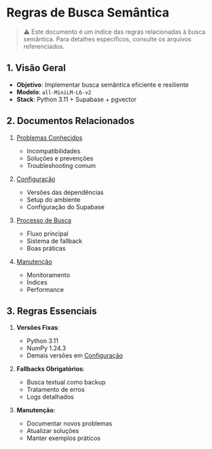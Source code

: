# Regras de Busca Semântica

> ⚠️ Este documento é um índice das regras relacionadas à busca semântica.
> Para detalhes específicos, consulte os arquivos referenciados.

## 1. Visão Geral

- **Objetivo**: Implementar busca semântica eficiente e resiliente
- **Modelo**: `all-MiniLM-L6-v2`
- **Stack**: Python 3.11 + Supabase + pgvector

## 2. Documentos Relacionados

1. [Problemas Conhecidos](./busca/PROBLEMAS_CONHECIDOS.md)

   - Incompatibilidades
   - Soluções e prevenções
   - Troubleshooting comum

2. [Configuração](./busca/CONFIGURACAO.md)

   - Versões das dependências
   - Setup do ambiente
   - Configuração do Supabase

3. [Processo de Busca](./busca/PROCESSO.md)

   - Fluxo principal
   - Sistema de fallback
   - Boas práticas

4. [Manutenção](./busca/MANUTENCAO.md)
   - Monitoramento
   - Índices
   - Performance

## 3. Regras Essenciais

1. **Versões Fixas**:

   - Python 3.11
   - NumPy 1.24.3
   - Demais versões em [Configuração](./busca/CONFIGURACAO.md)

2. **Fallbacks Obrigatórios**:

   - Busca textual como backup
   - Tratamento de erros
   - Logs detalhados

3. **Manutenção**:
   - Documentar novos problemas
   - Atualizar soluções
   - Manter exemplos práticos
